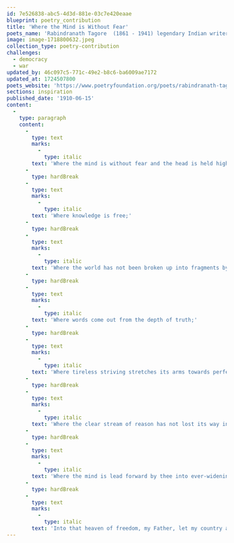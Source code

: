 ```yaml
---
id: 7e526838-abc5-4d3d-881e-03c7e420eaae
blueprint: poetry_contribution
title: 'Where the Mind is Without Fear'
poets_name: 'Rabindranath Tagore  (1861 - 1941) legendary Indian writer, first non-European to win Nobel for Literature, 1913.'
image: image-1718800632.jpeg
collection_type: poetry-contribution
challenges:
  - democracy
  - war
updated_by: 46c097c5-771c-49e2-b8c6-ba6009ae7172
updated_at: 1724507800
poets_website: 'https://www.poetryfoundation.org/poets/rabindranath-tagore'
sections: inspiration
published_date: '1910-06-15'
content:
  -
    type: paragraph
    content:
      -
        type: text
        marks:
          -
            type: italic
        text: 'Where the mind is without fear and the head is held high;'
      -
        type: hardBreak
      -
        type: text
        marks:
          -
            type: italic
        text: 'Where knowledge is free;'
      -
        type: hardBreak
      -
        type: text
        marks:
          -
            type: italic
        text: 'Where the world has not been broken up into fragments by narrow domestic walls;'
      -
        type: hardBreak
      -
        type: text
        marks:
          -
            type: italic
        text: 'Where words come out from the depth of truth;'
      -
        type: hardBreak
      -
        type: text
        marks:
          -
            type: italic
        text: 'Where tireless striving stretches its arms towards perfection:'
      -
        type: hardBreak
      -
        type: text
        marks:
          -
            type: italic
        text: 'Where the clear stream of reason has not lost its way into the dreary desert sand of dead habit;'
      -
        type: hardBreak
      -
        type: text
        marks:
          -
            type: italic
        text: 'Where the mind is lead forward by thee into ever-widening thought and action–'
      -
        type: hardBreak
      -
        type: text
        marks:
          -
            type: italic
        text: 'Into that heaven of freedom, my Father, let my country awake.'
---
```

